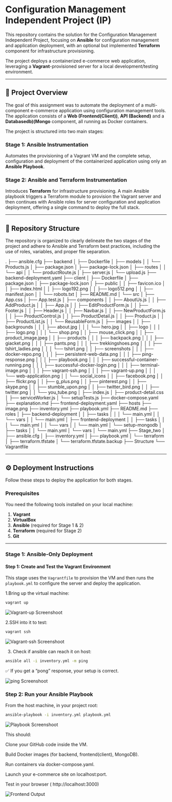 # Configuration Management Independent Project (IP)

This repository contains the solution for the Configuration Management Independent Project, focusing on **Ansible** for configuration management and application deployment, with an optional but implemented **Terraform** component for infrastructure provisioning.

The project deploys a containerized e-commerce web application, leveraging a **Vagrant**-provisioned server for a local development/testing environment.

---

## 🚀 Project Overview

The goal of this assignment was to automate the deployment of a multi-component e-commerce application using configuration management tools. The application consists of a **Web (Frontend(Client))**, **API (Backend)** and a **Databasedb)(Mongo** component, all running as Docker containers.

The project is structured into two main stages:

### Stage 1: Ansible Instrumentation
Automates the provisioning of a Vagrant VM and the complete setup, configuration and deployment of the containerized application using only an **Ansible Playbook**.

### Stage 2: Ansible and Terraform Instrumentation
Introduces **Terraform** for infrastructure provisioning. A main Ansible playbook triggers a Terraform module to provision the Vagrant server and then continues with Ansible roles for server configuration and application deployment, offering a single command to deploy the full stack.

---

## 📂 Repository Structure

The repository is organized to clearly delineate the two stages of the project and adhere to Ansible and Terraform best practices, including the use of roles, variables, and proper file separation.

.
├── ansible.cfg
├── backend
│   ├── Dockerfile
│   ├── models
│   │   └── Products.js
│   ├── package.json
│   ├── package-lock.json
│   ├── routes
│   │   └── api
│   │       └── productRoute.js
│   ├── server.js
│   └── upload.js
├── backend-deployment.yaml
├── client
│   ├── Dockerfile
│   ├── package.json
│   ├── package-lock.json
│   ├── public
│   │   ├── favicon.ico
│   │   ├── index.html
│   │   ├── logo192.png
│   │   ├── logo512.png
│   │   ├── manifest.json
│   │   └── robots.txt
│   ├── README.md
│   └── src
│       ├── App.css
│       ├── App.test.js
│       ├── components
│       │   ├── AboutUs.js
│       │   ├── AddProduct.js
│       │   ├── App.js
│       │   ├── EditProductForm.js
│       │   ├── Footer.js
│       │   ├── Header.js
│       │   ├── Navbar.js
│       │   ├── NewProductForm.js
│       │   ├── ProductControl.js
│       │   ├── ProductDetail.js
│       │   ├── Product.js
│       │   ├── ProductList.js
│       │   └── ReusableForm.js
│       ├── images
│       │   ├── backgrounds
│       │   │   ├── about.jpg
│       │   │   └── hero.jpg
│       │   ├── logo
│       │   │   ├── logo.png
│       │   │   └── shop.png
│       │   ├── mouse_click.png
│       │   ├── product_image.jpeg
│       │   ├── products
│       │   │   ├── backpack.png
│       │   │   ├── giacket.png
│       │   │   ├── pants.png
│       │   │   ├── trekkingshoes.png
│       │   │   ├── tshirt_ladies.png
│       │   │   └── tshirt.png
│       │   ├── screenshots
│       │   │   ├── docker-repo.png
│       │   │   ├── persistent-web-data.png
│       │   │   ├── ping-response.png
│       │   │   ├── playbook.png
│       │   │   ├── successful-container-running.png
│       │   │   ├── successful-docker-login.png
│       │   │   ├── terminal-image.png
│       │   │   ├── vagrant-ssh.png
│       │   │   ├── vagrant-up.png
│       │   │   └── web-application.png
│       │   └── social_icons
│       │       ├── facebook.png
│       │       ├── flickr.png
│       │       ├── g_plus.png
│       │       ├── pinterest.png
│       │       ├── skype.png
│       │       ├── stumble_upon.png
│       │       ├── twitter_bird.png
│       │       ├── twitter.png
│       │       └── you_tube.png
│       ├── index.js
│       ├── product-detail.css
│       ├── serviceWorker.js
│       └── setupTests.js
├── docker-compose.yaml
├── explanation.md
├── frontend-deployment.yaml
├── hosts
├── image.png
├── inventory.yml
├── playbook.yml
├── README.md
├── roles
│   ├── backend-deployment
│   │   ├── tasks
│   │   │   └── main.yml
│   │   └── vars
│   │       └── main.yml
│   ├── frontend-deployment
│   │   ├── tasks
│   │   │   └── main.yml
│   │   └── vars
│   │       └── main.yml
│   └── setup-mongodb
│       ├── tasks
│       │   └── main.yml
│       └── vars
│           └── main.yml
├── Stage_two
│   ├── ansible.cfg
│   ├── inventory.yml
│   ├── playbook.yml
│   └── terraform
│       ├── terraform.tfstate
│       └── terraform.tfstate.backup
├── Structure
└── Vagrantfile

---

## ⚙️ Deployment Instructions

Follow these steps to deploy the application for both stages.

### Prerequisites

You need the following tools installed on your local machine:

1.  **Vagrant**
2.  **VirtualBox** 
3.  **Ansible** (required for Stage 1 & 2)
4.  **Terraform** (required for Stage 2)
5.  **Git**
---
### Stage 1: Ansible-Only Deployment

#### Step 1: Create and Test the Vagrant Environment

This stage uses the `Vagrantfile` to provision the VM and then runs the `playbook.yml` to configure the server and deploy the application.

1.Bring up the virtual machine:

```bash
vagrant up
`````
![Vagrant-up Screenshoot](./client/src/images/screenshots/vagrant-up.png)

2.SSH into it to test:

````bash
vagrant ssh
``````
![Vagrant-ssh Screenshoot](./client/src/images/screenshots/vagrant-ssh.png)

3. Check if ansible can reach it on host:
`````bash
ansible all -i inventory.yml -m ping
`````
✅ If you get a “pong” response, your setup is correct.

![ping Screenshoot](./client/src/images/screenshots/ping-response.png)

### Step 2: Run your Ansible Playbook

From the host machine, in your project root:
```bash
ansible-playbook -i inventory.yml playbook.yml
``````
![Playbook Screenshoot](./client/src/images/screenshots/playbook.png)

This should:

Clone your GitHub code inside the VM.

Build Docker images (for backend, frontend(client), MongoDB).

Run containers via docker-compose.yaml.

Launch your e-commerce site on localhost:port.

Test in your browser ( http://localhost:3000)

![Frontend Output](./client/src/images/screenshots/web-application.png)

